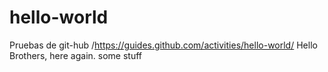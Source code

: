 # hello-world
Pruebas de git-hub /https://guides.github.com/activities/hello-world/
Hello Brothers, here again. some stuff
